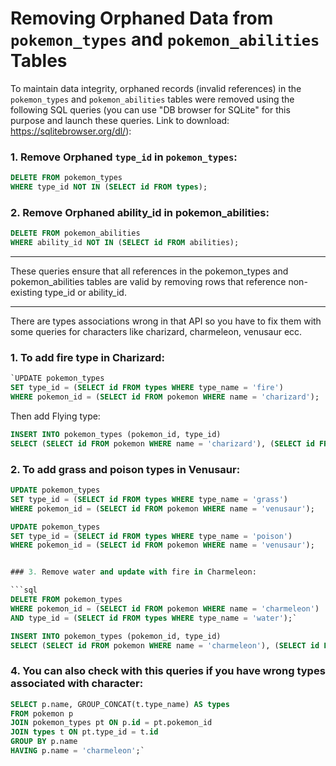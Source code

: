 # Removing Orphaned Data from `pokemon_types` and `pokemon_abilities` Tables

To maintain data integrity, orphaned records (invalid references) in the `pokemon_types` and `pokemon_abilities` tables were removed using the following SQL queries (you can use "DB browser for SQLite" for this purpose and launch these queries. Link to download: https://sqlitebrowser.org/dl/):

### 1. Remove Orphaned `type_id` in `pokemon_types`:
```sql
DELETE FROM pokemon_types 
WHERE type_id NOT IN (SELECT id FROM types);
```

### 2. Remove Orphaned ability_id in pokemon_abilities:
```sql
DELETE FROM pokemon_abilities 
WHERE ability_id NOT IN (SELECT id FROM abilities);
```
---------------

These queries ensure that all references in the pokemon_types and pokemon_abilities tables are valid by removing rows that reference non-existing type_id or ability_id.

----------

There are types associations wrong in that API so you have to fix them with some queries for characters like charizard, charmeleon, venusaur ecc.

### 1. To add fire type in Charizard:
```sql
`UPDATE pokemon_types
SET type_id = (SELECT id FROM types WHERE type_name = 'fire')
WHERE pokemon_id = (SELECT id FROM pokemon WHERE name = 'charizard');
```

Then add Flying type:
```sql
INSERT INTO pokemon_types (pokemon_id, type_id)
SELECT (SELECT id FROM pokemon WHERE name = 'charizard'), (SELECT id FROM types WHERE type_name = 'flying');
```

### 2. To add grass and poison types in Venusaur:
```sql
UPDATE pokemon_types
SET type_id = (SELECT id FROM types WHERE type_name = 'grass')
WHERE pokemon_id = (SELECT id FROM pokemon WHERE name = 'venusaur');
```

```sql
UPDATE pokemon_types
SET type_id = (SELECT id FROM types WHERE type_name = 'poison')
WHERE pokemon_id = (SELECT id FROM pokemon WHERE name = 'venusaur');


### 3. Remove water and update with fire in Charmeleon:

```sql
DELETE FROM pokemon_types
WHERE pokemon_id = (SELECT id FROM pokemon WHERE name = 'charmeleon')
AND type_id = (SELECT id FROM types WHERE type_name = 'water');`
```

```sql
INSERT INTO pokemon_types (pokemon_id, type_id)
SELECT (SELECT id FROM pokemon WHERE name = 'charmeleon'), (SELECT id FROM types WHERE type_name = 'fire');
```

### 4. You can also check with this queries if you have wrong types associated with character:

```sql
SELECT p.name, GROUP_CONCAT(t.type_name) AS types
FROM pokemon p
JOIN pokemon_types pt ON p.id = pt.pokemon_id
JOIN types t ON pt.type_id = t.id
GROUP BY p.name
HAVING p.name = 'charmeleon';`
```

